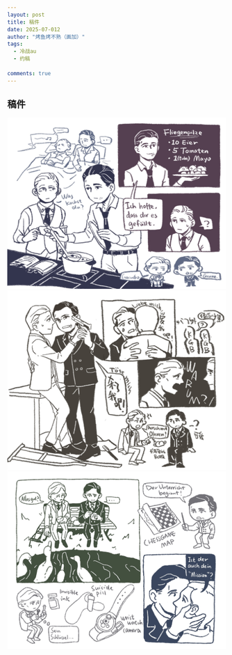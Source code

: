 ```yaml
---
layout: post
title: 稿件
date: 2025-07-012
author: "烤鱼烤不熟（画加）"
tags:
  - 冷战au
  - 约稿

comments: true
---
```

稿件
---
![柏林1954](https://raw.githubusercontent.com/Margaret42/AnaerobicRespiration/refs/heads/master/images/commission/Berlin1954.png)
![策反](https://raw.githubusercontent.com/Margaret42/AnaerobicRespiration/refs/heads/master/images/commission/instigate_defection.JPG)
![间谍训练](https://raw.githubusercontent.com/Margaret42/AnaerobicRespiration/refs/heads/master/images/commission/spy%20training.JPG)
